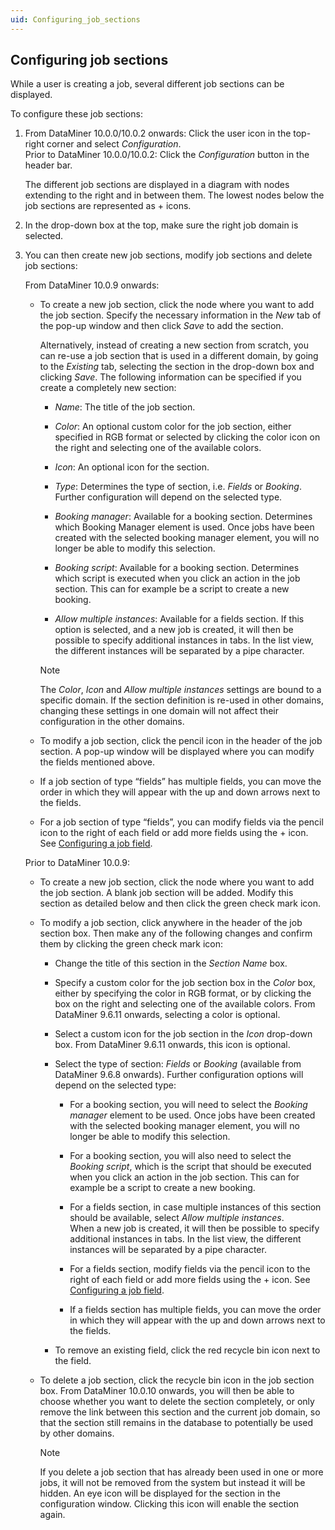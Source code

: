 ```yaml
---
uid: Configuring_job_sections
---
```


## Configuring job sections

While a user is creating a job, several different job sections can be displayed.

To configure these job sections:

1. From DataMiner 10.0.0/10.0.2 onwards: Click the user icon in the top-right corner and select *Configuration*.<br>Prior to DataMiner 10.0.0/10.0.2: Click the *Configuration* button in the header bar.

    The different job sections are displayed in a diagram with nodes extending to the right and in between them. The lowest nodes below the job sections are represented as + icons.

2. In the drop-down box at the top, make sure the right job domain is selected.

3. You can then create new job sections, modify job sections and delete job sections:

    From DataMiner 10.0.9 onwards:

    - To create a new job section, click the node where you want to add the job section. Specify the necessary information in the *New* tab of the pop-up window and then click *Save* to add the section.

        Alternatively, instead of creating a new section from scratch, you can re-use a job section that is used in a different domain, by going to the *Existing* tab, selecting the section in the drop-down box and clicking *Save*.
        The following information can be specified if you create a completely new section:

        - *Name*: The title of the job section.

        - *Color*: An optional custom color for the job section, either specified in RGB format or selected by clicking the color icon on the right and selecting one of the available colors.

        - *Icon*: An optional icon for the section.

        - *Type*: Determines the type of section, i.e. *Fields* or *Booking*. Further configuration will depend on the selected type.

        - *Booking manager*: Available for a booking section. Determines which Booking Manager element is used. Once jobs have been created with the selected booking manager element, you will no longer be able to modify this selection.

        - *Booking script*: Available for a booking section. Determines which script is executed when you click an action in the job section. This can for example be a script to create a new booking.

        - *Allow multiple instances*: Available for a fields section. If this option is selected, and a new job is created, it will then be possible to specify additional instances in tabs. In the list view, the different instances will be separated by a pipe character.

        > [!NOTE]
        > The *Color*, *Icon* and *Allow multiple instances* settings are bound to a specific domain. If the section definition is re-used in other domains, changing these settings in one domain will not affect their configuration in the other domains.

    - To modify a job section, click the pencil icon in the header of the job section. A pop-up window will be displayed where you can modify the fields mentioned above.

    - If a job section of type “fields” has multiple fields, you can move the order in which they will appear with the up and down arrows next to the fields.

    - For a job section of type “fields”, you can modify fields via the pencil icon to the right of each field or add more fields using the + icon. See [Configuring a job field](xref:Configuring_a_job_field).

    Prior to DataMiner 10.0.9:

    - To create a new job section, click the node where you want to add the job section. A blank job section will be added. Modify this section as detailed below and then click the green check mark icon.

    - To modify a job section, click anywhere in the header of the job section box. Then make any of the following changes and confirm them by clicking the green check mark icon:

        - Change the title of this section in the *Section Name* box.

        - Specify a custom color for the job section box in the *Color* box, either by specifying the color in RGB format, or by clicking the box on the right and selecting one of the available colors. From DataMiner 9.6.11 onwards, selecting a color is optional.

        - Select a custom icon for the job section in the *Icon* drop-down box. From DataMiner 9.6.11 onwards, this icon is optional.

        - Select the type of section: *Fields* or *Booking* (available from DataMiner 9.6.8 onwards). Further configuration options will depend on the selected type:

            - For a booking section, you will need to select the *Booking manager* element to be used. Once jobs have been created with the selected booking manager element, you will no longer be able to modify this selection.

            - For a booking section, you will also need to select the *Booking script*, which is the script that should be executed when you click an action in the job section. This can for example be a script to create a new booking.

            - For a fields section, in case multiple instances of this section should be available, select *Allow multiple instances*. <br>When a new job is created, it will then be possible to specify additional instances in tabs. In the list view, the different instances will be separated by a pipe character.

            - For a fields section, modify fields via the pencil icon to the right of each field or add more fields using the + icon. See [Configuring a job field](xref:Configuring_a_job_field).

            - If a fields section has multiple fields, you can move the order in which they will appear with the up and down arrows next to the fields.

        - To remove an existing field, click the red recycle bin icon next to the field.

    - To delete a job section, click the recycle bin icon in the job section box. From DataMiner 10.0.10 onwards, you will then be able to choose whether you want to delete the section completely, or only remove the link between this section and the current job domain, so that the section still remains in the database to potentially be used by other domains.

        > [!NOTE]
        > If you delete a job section that has already been used in one or more jobs, it will not be removed from the system but instead it will be hidden. An eye icon will be displayed for the section in the configuration window. Clicking this icon will enable the section again.
        >
